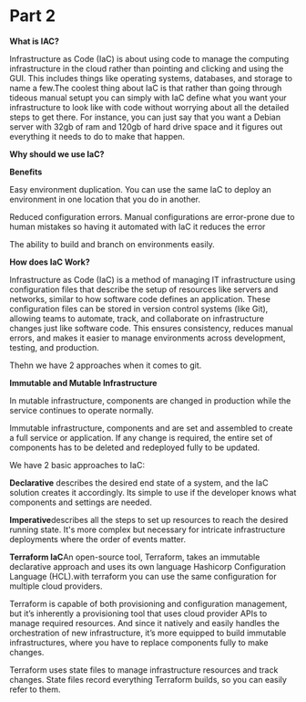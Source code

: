 # Part 2

**What is IAC?**

Infrastructure as Code (IaC) is about using code to manage the computing infrastructure in the cloud rather than pointing and clicking and using the GUI. This includes things like operating systems, databases, and storage to name a few.The coolest thing about IaC is that rather than going through tideous manual setupt you can simply with IaC define what you want your infrastructure to look like with code without worrying about all the detailed steps to get there.  For instance, you can just say that you want a Debian server with 32gb of ram and 120gb of hard drive space and it figures out everything it needs to do to make that happen. 

**Why should we use IaC?**

**Benefits**

Easy environment duplication.  You can use the same IaC to deploy an environment in one location that you do in another. 

Reduced configuration errors.  Manual configurations are error-prone due to human mistakes so having it automated with IaC it reduces the error

The ability to build and branch on environments easily. 

**How does IaC Work?**

Infrastructure as Code (IaC) is a method of managing IT infrastructure using configuration files that describe the setup of resources like servers and networks, similar to how software code defines an application. These configuration files can be stored in version control systems (like Git), allowing teams to automate, track, and collaborate on infrastructure changes just like software code. This ensures consistency, reduces manual errors, and makes it easier to manage environments across development, testing, and production.

Thehn we have 2 approaches when it comes to git.

**Immutable and Mutable Infrastructure**

In mutable infrastructure, components are changed in production while the service continues to operate normally.  

Immutable infrastructure, components and are set and assembled to create a full service or application.  If any change is required, the entire set of components has to be deleted and redeployed fully to be updated.

We have 2 basic approaches to IaC:

**Declarative** describes the desired end state of a system, and the IaC solution creates it accordingly.  Its simple to use if the developer knows what components and settings are needed.  

**Imperative**describes all the steps to set up resources to reach the desired running state.  It's more complex but necessary for intricate infrastructure deployments where the order of events matter.

**Terraform IaC**An open-source tool, Terraform, takes an immutable declarative approach and uses its own language Hashicorp Configuration Language (HCL).with terraform you can use the same configuration for multiple cloud providers.

Terraform is capable of both provisioning and configuration management, but it’s inherently a provisioning tool that uses cloud provider APIs to manage required resources. And since it natively and easily handles the orchestration of new infrastructure, it’s more equipped to build immutable infrastructures, where you have to replace components fully to make changes.

Terraform uses state files to manage infrastructure resources and track changes. State files record everything Terraform builds, so you can easily refer to them.

